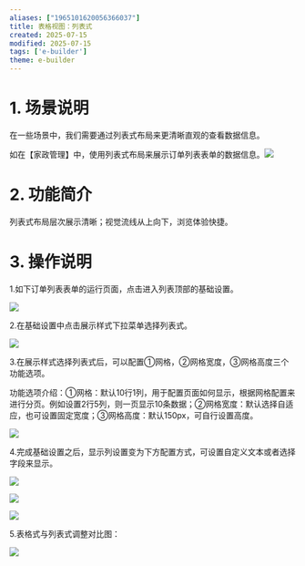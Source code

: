 ```yaml
---
aliases: ["1965101620056366037"]
title: 表格视图：列表式
created: 2025-07-15
modified: 2025-07-15
tags: ['e-builder']
theme: e-builder
---
```


# 1. 场景说明

在一些场景中，我们需要通过列表式布局来更清晰直观的查看数据信息。

如在【家政管理】中，使用列表式布局来展示订单列表表单的数据信息。![](https://myhelpdoc.oss-cn-heyuan.aliyuncs.com/mdimages/43e71e65b958012076afd16b55d55628.jpg)

# 2. 功能简介

列表式布局层次展示清晰；视觉流线从上向下，浏览体验快捷。

# 3. 操作说明

1.如下订单列表表单的运行页面，点击进入列表顶部的基础设置。

![](https://myhelpdoc.oss-cn-heyuan.aliyuncs.com/mdimages/e96632b94b1d60b2fa9d2cf8e3906771.jpg)

2.在基础设置中点击展示样式下拉菜单选择列表式。

![](https://myhelpdoc.oss-cn-heyuan.aliyuncs.com/mdimages/0ff65456cd40fdd1752189b287288dc6.jpg)

3.在展示样式选择列表式后，可以配置①网格，②网格宽度，③网格高度三个功能选项。

功能选项介绍：①网格：默认10行1列，用于配置页面如何显示，根据网格配置来进行分页。例如设置2行5列，则一页显示10条数据；②网格宽度：默认选择自适应，也可设置固定宽度；③网格高度：默认150px，可自行设置高度。

![](https://myhelpdoc.oss-cn-heyuan.aliyuncs.com/mdimages/9ce1aa72dfa73ded99af9f4fcc5df349.jpg)

4.完成基础设置之后，显示列设置变为下方配置方式，可设置自定义文本或者选择字段来显示。

![](https://myhelpdoc.oss-cn-heyuan.aliyuncs.com/mdimages/a4a7292d6a3b6823a95a76b1367084e5.jpg)

![](https://myhelpdoc.oss-cn-heyuan.aliyuncs.com/mdimages/d1484d9fc37f303bd2102ff1a6ab4c65.jpg)

![](https://myhelpdoc.oss-cn-heyuan.aliyuncs.com/mdimages/e23c34323137c6575ec3e006aeb7ab57.jpg)

5.表格式与列表式调整对比图：

![](https://myhelpdoc.oss-cn-heyuan.aliyuncs.com/mdimages/160fd5a7a3b8aa8bdeb4e85a33463702.jpg)

